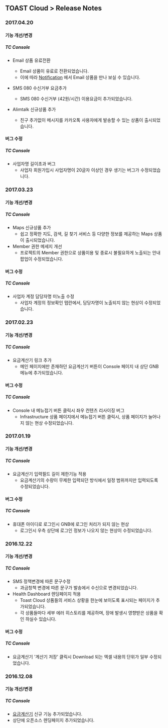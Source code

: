 ## TOAST Cloud > Release Notes

### 2017.04.20

#### 기능 개선/변경
##### TC Console
* Email 상품 유료전환
    * Email 상품이 유료로 전환되었습니다. 
    * 이에 따라 <a href="http://alpha-docs.cloud.toast.com/ko/Notification/E-mail/Overview/" target="_blank">Notification</a> 에서 Email 상품을 만나 보실 수 있습니다. 

* SMS 080 수신거부 요금추가
    * SMS 080 수신거부 (42원/시간) 이용요금이 추가되었습니다. 

* Alimtalk 신규상품 추가 
    * 친구 추가없이 메시지를 카카오톡 사용자에게 발송할 수 있는 상품이 출시되었습니다. 

#### 버그 수정

##### TC Console
* 사업자명 길이초과 버그
    * 사업자 회원가입시 사업자명이 20글자 이상인 경우 생기는 버그가 수정되었습니다. 


### 2017.03.23

#### 기능 개선/변경

##### TC Console
* Maps 신규상품 추가
    * 쉽고 정확한 지도, 검색, 길 찾기 서비스 등 다양한 정보를 제공하는 Maps 상품이 출시되었습니다. 
* Member 권한 메세지 개선
    * 프로젝트의 Member 권한으로 상품이용 및 종료시 불필요하게 노출되는 안내 팝업이 수정되었습니다. 

#### 버그 수정

##### TC Console
* 사업자 계정 담당자명 미노출 수정
     * 사업자 계정의 정보확인 탭란에서, 담당자명이 노출되지 않는 현상이 수정되었습니다. 


### 2017.02.23

#### 기능 개선/변경

##### TC Console
* 요금계산기 링크 추가
    * 메인 페이지에만 존재하던 요금계산기 버튼이 Console 페이지 내 상단 GNB 메뉴에 추가되었습니다.  

#### 버그 수정

##### TC Console
* Console 내 메뉴접기 버튼 클릭시 좌우 컨텐츠 리사이징 버그
     * Infrastructure 상품 페이지에서 메뉴접기 버튼 클릭시, 상품 페이지가 늘어나지 않는 현상 수정되었습니다. 

### 2017.01.19

#### 기능 개선/변경

##### TC Console
* 요금계산기 입력필드 길이 제한기능 적용
     * 요금계산기의 수량이 무제한 입력되던 방식에서 일정 범위까지만 입력되도록 수정되었습니다.  


#### 버그 수정

##### TC Console
* 휴대폰 아이디로 로그인시 GNB에 로그인 처리가 되지 않는 현상 
     * 로그인시 우측 상단에 로그인 정보가 나오지 않는 현상이 수정되었습니다. 


### 2016.12.22

#### 기능 개선/변경

##### TC Console
* SMS 정책변경에 따른 문구수정
    * 과금청책 변경에 따른 문구가 발송에서 수신으로 변경되었습니다.
* Health Dashboard 렌딩페이지 적용
    * Toast Cloud 상품들의 서비스 상황을 한눈에 보이도록 표시되는 페이지가 추가되었습니다. 
    * 각 상품들마다 세부 에러 히스토리를 제공하며, 장애 발생시 영향받은 상품을 확인 하실수 있습니다. 


#### 버그 수정
##### TC Console
* 요금계산기 '계산기 저장' 클릭시 Download 되는 엑셀 내용의 단위가 일부 수정되었습니다. 

### 2016.12.08

#### 기능 개선/변경
##### TC Console
* <a href="http://cloud.toast.com/product/calculator" target="_blank">요금계산기</a> 신규 기능 추가되었습니다.
* 상단에 오픈소스 렌딩페이지 추가되었습니다.
